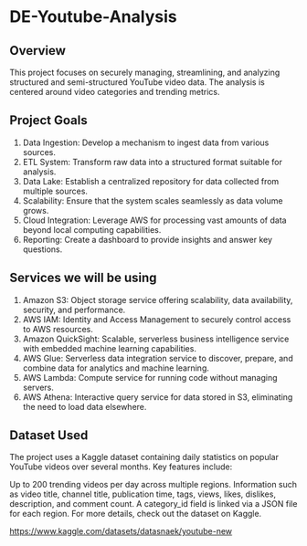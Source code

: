 # DE-Youtube-Analysis

## Overview

This project focuses on securely managing, streamlining, and analyzing structured and semi-structured YouTube video data. The analysis is centered around video categories and trending metrics.

## Project Goals
1. Data Ingestion: Develop a mechanism to ingest data from various sources.
2. ETL System: Transform raw data into a structured format suitable for analysis.
3. Data Lake: Establish a centralized repository for data collected from multiple sources.
4. Scalability: Ensure that the system scales seamlessly as data volume grows.
5. Cloud Integration: Leverage AWS for processing vast amounts of data beyond local computing capabilities.
6. Reporting: Create a dashboard to provide insights and answer key questions.

## Services we will be using
1. Amazon S3: Object storage service offering scalability, data availability, security, and performance.
2. AWS IAM: Identity and Access Management to securely control access to AWS resources.
3. Amazon QuickSight: Scalable, serverless business intelligence service with embedded machine learning capabilities.
4. AWS Glue: Serverless data integration service to discover, prepare, and combine data for analytics and machine learning.
5. AWS Lambda: Compute service for running code without managing servers.
6. AWS Athena: Interactive query service for data stored in S3, eliminating the need to load data elsewhere.

## Dataset Used
The project uses a Kaggle dataset containing daily statistics on popular YouTube videos over several months. Key features include:

Up to 200 trending videos per day across multiple regions.
Information such as video title, channel title, publication time, tags, views, likes, dislikes, description, and comment count.
A category_id field is linked via a JSON file for each region.
For more details, check out the dataset on Kaggle.

https://www.kaggle.com/datasets/datasnaek/youtube-new




